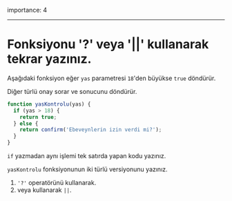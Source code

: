 importance: 4

---

# Fonksiyonu '?' veya '||' kullanarak tekrar yazınız.

Aşağıdaki fonksiyon eğer `yas` parametresi `18`'den büyükse `true` döndürür.

Diğer türlü onay sorar ve sonucunu döndürür.

```js
function yasKontrolu(yas) {
  if (yas > 18) {
    return true;
  } else {
    return confirm('Ebeveynlerin izin verdi mi?');
  }
}
```

`if` yazmadan aynı işlemi tek satırda yapan kodu yazınız.

`yasKontrolu` fonksiyonunun iki türlü versiyonunu yazınız.

1. `'?'` operatörünü kullanarak.
2. veya kullanarak `||`.
